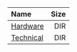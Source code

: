 |Name|Size|
|:---|---:|
|[Hardware](Hardware/index.html)|DIR|
|[Technical](Technical/index.html)|DIR|
